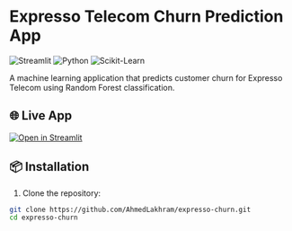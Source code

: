 # Expresso Telecom Churn Prediction App

![Streamlit](https://img.shields.io/badge/Streamlit-FF4B4B?style=for-the-badge&logo=Streamlit&logoColor=white)
![Python](https://img.shields.io/badge/Python-3.9%2B-blue?style=for-the-badge&logo=python)
![Scikit-Learn](https://img.shields.io/badge/ScikitLearn-F7931E?style=for-the-badge&logo=scikit-learn&logoColor=white)

A machine learning application that predicts customer churn for Expresso Telecom using Random Forest classification.

## 🌐 Live App
[![Open in Streamlit](https://static.streamlit.io/badges/streamlit_badge_black_white.svg)](https://share.streamlit.io/AhmedLakhram/expresso-churn/main/expresso_churn.py)

## 📦 Installation

1. Clone the repository:
```bash
git clone https://github.com/AhmedLakhram/expresso-churn.git
cd expresso-churn